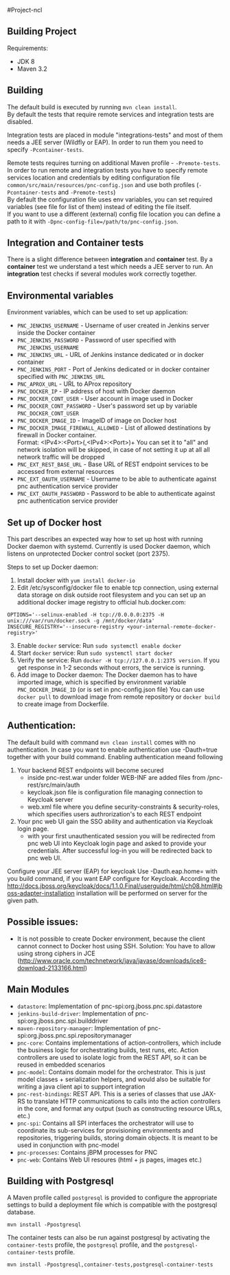 #Project-ncl

Building Project
----------------
Requirements:

* JDK 8
* Maven 3.2


Building
--------
The default build is executed by running `mvn clean install`.<br />
By default the tests that require remote services and integration tests are disabled.<br />

Integration tests are placed in module "integrations-tests" and most of them needs a JEE server (Wildfly or EAP).
In order to run them you need to specify `-Pcontainer-tests`.

Remote tests requires turning on additional Maven profile - `-Premote-tests`.
In order to run remote and integration tests you have to specify remote services location and credentials by editing configuration file `common/src/main/resources/pnc-config.json` and use both profiles (`-Pcontainer-tests` and `-Premote-tests`)<br />
By default the configuration file uses env variables, you can set required variables (see file for list of them) instead of editing the file itself.<br />
If you want to use a different (external) config file location you can define a path to it with `-Dpnc-config-file=/path/to/pnc-config.json`.


Integration and Container tests
-------------------------------
There is a slight difference between **integration** and **container** test. By a **container** test we understand a test which needs a JEE server to run.
An **integration** test checks if several modules work correctly together.


Environmental variables
-----------------------

Environment variables, which can be used to set up application:

* `PNC_JENKINS_USERNAME` - Username of user created in Jenkins server inside the Docker container
* `PNC_JENKINS_PASSWORD` - Password of user specified with `PNC_JENKINS_USERNAME`
* `PNC_JENKINS_URL` - URL of Jenkins instance dedicated or in docker container
* `PNC_JENKINS_PORT` - Port of Jenkins dedicated or in docker container specified with `PNC_JENKINS_URL`
* `PNC_APROX_URL` - URL to AProx repository
* `PNC_DOCKER_IP` - IP address of host with Docker daemon
* `PNC_DOCKER_CONT_USER` - User account in image used in Docker
* `PNC_DOCKER_CONT_PASSWORD` - User's password set up by variable `PNC_DOCKER_CONT_USER`
* `PNC_DOCKER_IMAGE_ID` - ImageID of image on Docker host
* `PNC_DOCKER_IMAGE_FIREWALL_ALLOWED` - List of allowed destinations by firewall in Docker container. <br /> Format: \<IPv4>:\<Port>(,\<IPv4>:\<Port>)+
You can set it to "all" and network isolation will be skipped, in case of not setting it up at all
all network traffic will be dropped
* `PNC_EXT_REST_BASE_URL` - Base URL of REST endpoint services to be accessed from external resources
* `PNC_EXT_OAUTH_USERNAME` - Username to be able to authenticate against pnc authentication service provider
* `PNC_EXT_OAUTH_PASSWORD` -  Password to be able to authenticate against pnc authentication service provider


Set up of Docker host
------------
This part describes an expected way how to set up host with running Docker daemon with systemd.
Currently is used Docker daemon, which listens on unprotected Docker control socket (port 2375).

Steps to set up Docker daemon:

1. Install docker with `yum install docker-io`
2. Edit /etc/sysconfig/docker file to enable tcp connection, using external data storage on disk outside root filesystem and you can set up an additional docker image registry to official hub.docker.com:

```
OPTIONS='--selinux-enabled -H tcp://0.0.0.0:2375 -H unix:///var/run/docker.sock -g /mnt/docker/data'
INSECURE_REGISTRY='--insecure-registry <your-internal-remote-docker-registry>'
```

3. Enable `docker` service: Run `sudo systemctl enable docker`
4. Start `docker` service: Run `sudo systemctl start docker`
5. Verify the service: Run `docker -H tcp://127.0.0.1:2375 version`. If you get response in 1-2 seconds without errors, the service is running.
6. Add image to Docker daemon: The Docker daemon has to have imported image, which is specified by environment variable `PNC_DOCKER_IMAGE_ID` (or is set in pnc-config.json file) You can use `docker pull` to download image from remote repository or `docker build` to create image from Dockerfile. 


Authentication:
---------------
The default build with command `mvn clean install` comes with no authentication. In case you want to enable authentication 
use -Dauth=true together with your build command.
Enabling authentication meand following
1. Your backend REST endpoints will become secured 
    - inside pnc-rest.war under folder WEB-INF are added files from /pnc-rest/src/main/auth
    - keycloak.json file is configuration file managing connection to Keycloak server
    - web.xml file where you define security-constraints & security-roles, which specifies users
      authrorization's to each REST endpoint
2. Your pnc web UI gain the SSO ability and authentication via Keycloak login page.
    - with your first unauthenticated session you will be redirected from pnc web UI into
      Keycloak login page and asked to provide your credentials. After successful log-in you
      will be redirected back to pnc web UI.
      
Configure your JEE server (EAP) for keycloak
 Use -Dauth.eap.home=<path to your EAP installation> with you build command, if you want EAP configure for Keycloak.
 According the http://docs.jboss.org/keycloak/docs/1.1.0.Final/userguide/html/ch08.html#jboss-adapter-installation installation
 will be performed on server for the given path.                           
                       


Possible issues:
------------
* It is not possible to create Docker environment, because the client cannot connect to Docker host using SSH. Solution: You have to  allow using strong ciphers in JCE (http://www.oracle.com/technetwork/java/javase/downloads/jce8-download-2133166.html)


Main Modules
------------
* `datastore`: Implementation of pnc-spi:org.jboss.pnc.spi.datastore
* `jenkins-build-driver`: Implementation of pnc-spi:org.jboss.pnc.spi.builddriver
* `maven-repository-manager`: Implementation of pnc-spi:org.jboss.pnc.spi.repositorymanager
* `pnc-core`: Contains implementations of action-controllers, which include the business logic for orchestrating builds, test runs, etc. Action controllers are used to isolate logic from the REST API, so it can be reused in embedded scenarios
* `pnc-model`: Contains domain model for the orchestrator. This is just model classes + serialization helpers, and would also be suitable for writing a java client api to support integration
* `pnc-rest-bindings`: REST API. This is a series of classes that use JAX-RS to translate HTTP communications to calls into the action controllers in the core, and format any output (such as constructing resource URLs, etc.)
* `pnc-spi`: Contains all SPI interfaces the orchestrator will use to coordinate its sub-services for provisioning environments and repositories, triggering builds, storing domain objects. It is meant to be used in conjunction with pnc-model
* `pnc-processes`: Contains jBPM processes for PNC
* `pnc-web`: Contains Web UI resoures (html + js pages, images etc.)

Building with Postgresql
-----------------------
A Maven profile called `postgresql` is provided to configure the appropriate settings to build a deployment file which is compatible with the postgresql database.

    mvn install -Ppostgresql

The container tests can also be run against postgresql by activating the `container-tests` profile, the `postgresql` profile, and the `postgresql-container-tests` profile.

    mvn install -Ppostgresql,container-tests,postgresql-container-tests
